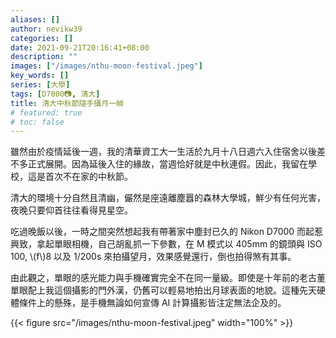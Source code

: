 ```yaml
---
aliases: []
author: nevikw39
categories: []
date: 2021-09-21T20:16:41+08:00
description: ""
images: ["/images/nthu-moon-festival.jpeg"]
key_words: []
series: [大學]
tags: [D7000📷, 清大]
title: 清大中秋節隨手攝月一幀
# featured: true
# toc: false
---
```


雖然由於疫情延後一週，我的清華資工大一生活於九月十八日週六入住宿舍以後差不多正式展開。因為延後入住的緣故，當週恰好就是中秋連假。因此，我留在學校，這是首次不在家的中秋節。

清大的環境十分自然且清幽，儼然是座遠離塵囂的森林大學城，鮮少有任何光害，夜晚只要仰首往往看得見星空。

吃過晚飯以後，一時之間突然想起我有帶著家中塵封已久的 Nikon D7000 而起惹興致，拿起單眼相機，自己胡亂抓一下參數，在 M 模式以 405mm 的鏡頭與 ISO 100, \\(f\\)8 以及 1/200s 來拍攝望月，效果感覺還行，倒也拍得煞有其事。

由此觀之，單眼的感光能力與手機確實完全不在同一量級。即使是十年前的老古董單眼配上我這個攝影的門外漢，仍舊可以輕易地拍出月球表面的地貌。這種先天硬體條件上的懸殊，是手機無論如何宣傳 AI 計算攝影皆注定無法企及的。

{{< figure src="/images/nthu-moon-festival.jpeg" width="100%" >}}
